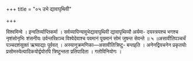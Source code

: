 +++
title = "०५ उभे द्यावापृथिवी"

+++

विश्वमिन्वे । इन्वतिर्व्याप्तिकर्मा । सर्वव्यापिन्यावुभेद्यावापृथिवी द्यावापृथिव्यौ अर्यमा- दयस्त्रयश्च भगश्च नृशंसोनृभिः शंसनीयः उर्वन्तरिक्षञ्च विश्वेदेवाश्च पवमानं पूयमानं सोमं जुषन्त सेवन्ते ॥ ५ ॥असावीतिपञ्चर्चं पञ्चदशंसूक्तं ऋष्याद्याः पूर्ववत् । अस्यानुक्रमणिका—असावीतित्रिष्टु- बन्तइति । अनेनद्विवचनेन प्रकृतयोः प्रसोमस्येत्यादिकयोर्द्वयोरपि त्रिष्टुन्तता प्रतिपादिता । गतोविनियोगः ।